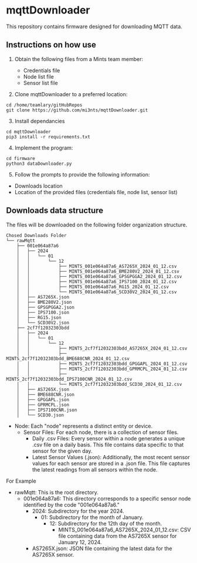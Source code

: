 # mqttDownloader
This repository contains firmware designed for downloading MQTT data.


## Instructions on how use 

1. Obtain the following files from a Mints team member:
   - Credentials file
   - Node list file
   - Sensor list file


2. Clone mqttDownloader to a preferred location:
```
cd /home/teamlary/gitHubRepos
git clone https://github.com/mi3nts/mqttDownloader.git
```
3. Install dependancies
```
cd mqttDownloader
pip3 install -r requirements.txt
```
   
4. Implement the program:
```
cd firmware
python3 dataDownloader.py
```

5. Follow the prompts to provide the following information:
- Downloads location
- Location of the provided files (credentials file, node list, sensor list)


## Downloads data structure

The files will be downloaded on the following folder organization structure.
```
Chosed Downloads Folder
└── rawMqtt
    ├── 001e064a87a6
    │   ├── 2024
    │   │   └── 01
    │   │       └── 12
    │   │           ├── MINTS_001e064a87a6_AS7265X_2024_01_12.csv
    │   │           ├── MINTS_001e064a87a6_BME280V2_2024_01_12.csv
    │   │           ├── MINTS_001e064a87a6_GPSGPGGA2_2024_01_12.csv
    │   │           ├── MINTS_001e064a87a6_IPS7100_2024_01_12.csv
    │   │           ├── MINTS_001e064a87a6_RG15_2024_01_12.csv
    │   │           └── MINTS_001e064a87a6_SCD30V2_2024_01_12.csv
    │   ├── AS7265X.json
    │   ├── BME280V2.json
    │   ├── GPSGPGGA2.json
    │   ├── IPS7100.json
    │   ├── RG15.json
    │   └── SCD30V2.json
    ├── 2cf7f12032303bdd
    │   ├── 2024
    │   │   └── 01
    │   │       └── 12
    │   │           ├── MINTS_2cf7f12032303bdd_AS7265X_2024_01_12.csv
    │   │           ├── MINTS_2cf7f12032303bdd_BME688CNR_2024_01_12.csv
    │   │           ├── MINTS_2cf7f12032303bdd_GPGGAPL_2024_01_12.csv
    │   │           ├── MINTS_2cf7f12032303bdd_GPRMCPL_2024_01_12.csv
    │   │           ├── MINTS_2cf7f12032303bdd_IPS7100CNR_2024_01_12.csv
    │   │           └── MINTS_2cf7f12032303bdd_SCD30_2024_01_12.csv
    │   ├── AS7265X.json
    │   ├── BME688CNR.json
    │   ├── GPGGAPL.json
    │   ├── GPRMCPL.json
    │   ├── IPS7100CNR.json
    │   └── SCD30.json
```    
- Node: Each "node" represents a distinct entity or device.
   - Sensor Files: For each node, there is a collection of sensor files.
       - Daily .csv Files: Every sensor within a node generates a unique .csv file on a daily basis. This file contains data specific to that sensor for the given day.
       - Latest Sensor Values (.json): Additionally, the most recent sensor values for each sensor are stored in a .json file. This file captures the latest readings from all sensors within the node.

For Example
- rawMqtt: This is the root directory.
   - 001e064a87a6: This directory corresponds to a specific sensor node identified by the code "001e064a87a6."
      - 2024: Subdirectory for the year 2024.
         - 01: Subdirectory for the month of January.
           - 12: Subdirectory for the 12th day of the month.
              - MINTS_001e064a87a6_AS7265X_2024_01_12.csv: CSV file containing data from the AS7265X sensor for January 12, 2024.
      - AS7265X.json: JSON file containing the latest data for the AS7265X sensor.




